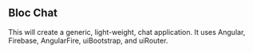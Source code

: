 ## Bloc Chat
This will create a generic, light-weight, chat application. It uses Angular, Firebase, AngularFire, uiBootstrap, and uiRouter.
